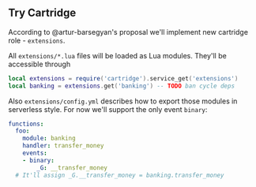 ## Try Cartridge

According to @artur-barsegyan's proposal we'll implement new cartridge
role - `extensions`.

All `extensions/*.lua` files will be loaded as Lua modules.
They'll be accessible through

```lua
local extensions = require('cartridge').service_get('extensions')
local banking = extensions.get('banking') -- TODO ban cycle deps
```

Also `extensions/config.yml` describes how to export those modules in
serverless style. For now we'll support the only event `binary`:
```yml
functions:
  foo:
    module: banking
    handler: transfer_money
    events:
    - binary:
        _G: __transfer_money
  # It'll assign _G.__transfer_money = banking.transfer_money
```
